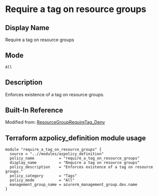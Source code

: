 # Require a tag on resource groups

## Display Name

Require a tag on resource groups

## Mode

`All`

## Description

Enforces existence of a tag on resource groups.

## Built-In Reference

Modified from: [ResourceGroupRequireTag_Deny](https://github.com/Azure/azure-policy/blob/master/built-in-policies/policyDefinitions/Tags/ResourceGroupRequireTag_Deny.json)


Terraform azpolicy_definition module usage
-----

```hcl
module "require_a_tag_on_resource_groups" {
  source = "..//modules/azpolicy_definition"
  policy_name           = "require_a_tag_on_resource_groups"
  display_name          = "Require a tag on resource groups"
  policy_description    = "Enforces existence of a tag on resource groups."
  policy_category       = "Tags"
  policy_mode           = "All"
  management_group_name = azurerm_management_group.dev.name
}
```
